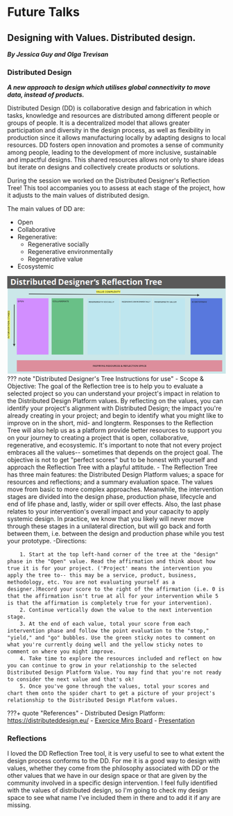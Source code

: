 # **Future Talks**

## Designing with Values. Distributed design. 
***By Jessica Guy and Olga Trevisan***

### Distributed Design
***A new approach to design which utilises global connectivity to move data, instead of products.***

Distributed Design (DD) is collaborative design and fabrication in which tasks, knowledge and resources are distributed among different people or groups of people. It is a decentralized model that allows greater participation and diversity in the design process, as well as flexibility in production since it allows manufacturing locally by adapting designs to local resources. DD fosters open innovation and promotes a sense of community among people, leading to the development of more inclusive, sustainable and impactful designs. This shared resources allows not only to share ideas but iterate on designs and collectively create products or solutions. 

During the session we worked on the Distributed Designer's Reflection Tree! This tool accompanies you to assess at each stage of the project, how it adjusts to the main values ​​of distributed design.

The main values of DD are:

- Open
- Collaborative
- Regenerative:
    - Regenerative socially
    - Regenerative environmentally 
    - Regenerative value
- Ecosystemic

![DD Reflection Tree](../../images/DDReflectionTree.PNG)
??? note "Distributed Designer's Tree Instructions for use"
    - Scope & Objective: The goal of the Reflection tree is to help you to evaluate a selected project so you can understand your project's impact in relation to the Distributed Design Platform values. By reflecting on the values, you can identify your project's alignment with Distributed Design; the impact you're already creating in your project; and begin to identify what you might like to improve on in the short, mid- and longterm. Responses to the Reflection Tree will also help us as a platform provide better resources to support you on your journey to creating a project that is open, collaborative, regenerative, and ecosystemic. It's important to note that not every project embraces all the values-- sometimes that depends on the project goal. The objective is not to get "perfect scores" but to be honest with yourself and approach the Reflection Tree with a playful attitude.
    - The Reflection Tree has three main features: the Distributed Design Platform values; a space for resources and reflections; and a summary evaluation space. The values move from basic to more complex approaches. Meanwhile, the intervention stages are divided into the design phase, production phase, lifecycle and end of life phase and, lastly, wider or spill over effects. Also, the last phase relates to your intervention's overall impact and your capacity to apply systemic design. In practice, we know that you likely will never move through these stages in a unilateral direction, but will go back and forth between them, i.e. between the design and production phase while you test your prototype.
    -Directions:

        1. Start at the top left-hand corner of the tree at the "design" phase in the "Open" value. Read the affirmation and think about how true it is for your project. ('Project' means the intervention you apply the tree to-- this may be a service, product, business, methodology, etc. You are not evaluating yourself as a designer.)Record your score to the right of the affirmation (i.e. 0 is that the affirmation isn't true at all for your intervention while 5 is that the affirmation is completely true for your intervention).
        2. Continue vertically down the value to the next intervention stage.
        3. At the end of each value, total your score from each intervention phase and follow the point evaluation to the "stop," "yield," and "go" bubbles. Use the green sticky notes to comment on what you're currently doing well and the yellow sticky notes to comment on where you might improve.
        4. Take time to explore the resources included and reflect on how you can continue to grow in your relationship to the selected Distributed Design Platform Value. You may find that you're not ready to consider the next value and that's ok!
        5. Once you've gone through the values, total your scores and chart them onto the spider chart to get a picture of your project's relationship to the Distributed Design Platform values. 
  

???+ quote "References"
    - Distributed Design Platform: https://distributeddesign.eu/
    - [Exercice Miro Board](https://miro.com/app/board/uXjVN8fPjco=/?share_link_id=42589250457)
    - [Presentation](https://docs.google.com/presentation/d/1SjQwxnpqStMUyV-Hmlxpf7av_1jEGhGP6BjCiwAG9sc/edit#slide=id.g2afbb3df9f0_1_343)



### Reflections

I loved the DD Reflection Tree tool, it is very useful to see to what extent the design process conforms to the DD. For me it is a good way to design with values, whether they come from the philosophy associated with DD or the other values ​​that we have in our design space or that are given by the community involved in a specific design intervention. I feel fully identified with the values ​​of distributed design, so I'm going to check my design space to see what name I've included them in there and to add it if any are missing.
